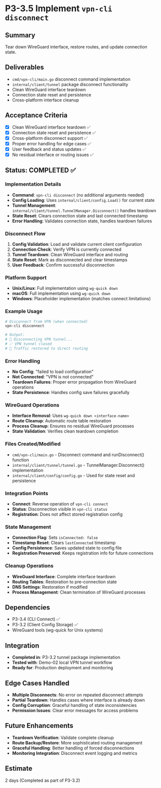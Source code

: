 # P3-3.5 Implement `vpn-cli disconnect`

## Summary
Tear down WireGuard interface, restore routes, and update connection state.

## Deliverables
- `cmd/vpn-cli/main.go` disconnect command implementation
- `internal/client/tunnel` package disconnect functionality
- Clean WireGuard interface teardown
- Connection state reset and persistence
- Cross-platform interface cleanup

## Acceptance Criteria
- [x] Clean WireGuard interface teardown ✅
- [x] Connection state reset and persistence ✅
- [x] Cross-platform disconnect support ✅
- [x] Proper error handling for edge cases ✅
- [x] User feedback and status updates ✅
- [x] No residual interface or routing issues ✅

## Status: **COMPLETED** ✅

### Implementation Details
- **Command**: `vpn-cli disconnect` (no additional arguments needed)
- **Config Loading**: Uses `internal/client/config.Load()` for current state
- **Tunnel Management**: `internal/client/tunnel.TunnelManager.Disconnect()` handles teardown
- **State Reset**: Clears connection state and last connected timestamp
- **Error Handling**: Validates connection state, handles teardown failures

### Disconnect Flow
1. **Config Validation**: Load and validate current client configuration
2. **Connection Check**: Verify VPN is currently connected
3. **Tunnel Teardown**: Clean WireGuard interface and routing
4. **State Reset**: Mark as disconnected and clear timestamps
5. **User Feedback**: Confirm successful disconnection

### Platform Support
- **Unix/Linux**: Full implementation using `wg-quick down`
- **macOS**: Full implementation using `wg-quick down`
- **Windows**: Placeholder implementation (matches connect limitations)

### Example Usage
```bash
# Disconnect from VPN (when connected)
vpn-cli disconnect

# Output:
# 🔌 Disconnecting VPN tunnel...
# ✅ VPN tunnel closed
# 📍 Traffic restored to direct routing
```

### Error Handling
- **No Config**: "failed to load configuration"
- **Not Connected**: "VPN is not connected"
- **Teardown Failures**: Proper error propagation from WireGuard operations
- **State Persistence**: Handles config save failures gracefully

### WireGuard Operations
- **Interface Removal**: Uses `wg-quick down <interface-name>`
- **Route Cleanup**: Automatic route table restoration
- **Process Cleanup**: Ensures no residual WireGuard processes
- **State Validation**: Verifies clean teardown completion

### Files Created/Modified
- `cmd/vpn-cli/main.go` - Disconnect command and runDisconnect() function
- `internal/client/tunnel/tunnel.go` - TunnelManager.Disconnect() implementation
- `internal/client/config/config.go` - Used for state reset and persistence

### Integration Points
- **Connect**: Reverse operation of `vpn-cli connect`
- **Status**: Disconnection visible in `vpn-cli status`
- **Registration**: Does not affect stored registration config

### State Management
- **Connection Flag**: Sets `isConnected: false`
- **Timestamp Reset**: Clears `lastConnected` timestamp
- **Config Persistence**: Saves updated state to config file
- **Registration Preserved**: Keeps registration info for future connections

### Cleanup Operations
- **WireGuard Interface**: Complete interface teardown
- **Routing Tables**: Restoration to pre-connection state
- **DNS Settings**: Restoration if modified
- **Process Management**: Clean termination of WireGuard processes

## Dependencies
- P3-3.4 (CLI Connect) ✅
- P3-3.2 (Client Config Storage) ✅
- WireGuard tools (wg-quick for Unix systems)

## Integration
- **Completed in**: P3-3.2 tunnel package implementation
- **Tested with**: Demo-02 local VPN tunnel workflow
- **Ready for**: Production deployment and monitoring

## Edge Cases Handled
- **Multiple Disconnects**: No error on repeated disconnect attempts
- **Partial Teardown**: Handles cases where interface is already down
- **Config Corruption**: Graceful handling of state inconsistencies
- **Permission Issues**: Clear error messages for access problems

## Future Enhancements
- **Teardown Verification**: Validate complete cleanup
- **Route Backup/Restore**: More sophisticated routing management
- **Graceful Handling**: Better handling of forced disconnections
- **Monitoring Integration**: Disconnect event logging and metrics

## Estimate
2 days (Completed as part of P3-3.2)










